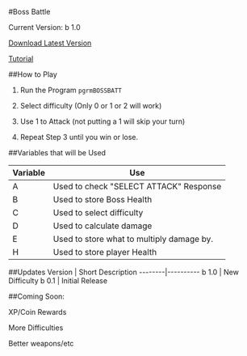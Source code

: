 #Boss Battle

Current Version: b 1.0

[Download Latest Version](https://github.com/Chewsterchew/Ti84-Programs/blob/master/bossbattle/BOSSBATT.8xp?raw=true)

[Tutorial](http://help.chewcraft.me/article/15-program-bossbattle)

##How to Play

1) Run the Program `pgrmBOSSBATT`

2) Select difficulty (Only 0 or 1 or 2 will work)

3) Use 1 to Attack (not putting a 1 will skip your turn)

4) Repeat Step 3 until you win or lose.

##Variables that will be Used

Variable | Use
-------|------
A | Used to check "SELECT ATTACK" Response
B | Used to store Boss Health
C | Used to select difficulty
D | Used to calculate damage
E | Used to store what to multiply damage by.
H | Used to store player Health

##Updates
Version | Short Description
--------|----------
b 1.0 | New Difficulty
b 0.1 | Initial Release

##Coming Soon:

XP/Coin Rewards

More Difficulties

Better weapons/etc
